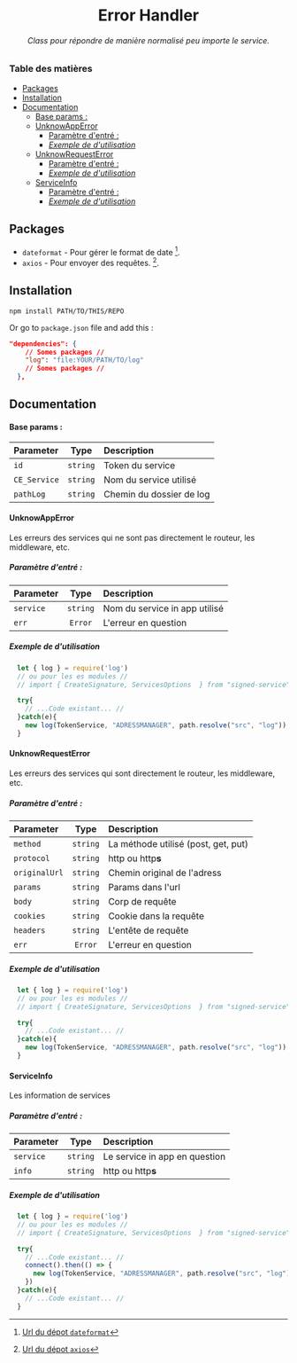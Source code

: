 <div align="center">
  <h1>Error Handler</h1>
  <h6>Class pour répondre de manière normalisé peu importe le service.</h6>
</div>

### Table des matières
- [Packages](#packages)
- [Installation](#installation)
- [Documentation](#documentation)
    - [Base params :](#base-params-)
    - [UnknowAppError](#unknowapperror)
      - [Paramètre d'entré :](#paramètre-dentré-)
      - [*Exemple de d'utilisation*](#exemple-de-dutilisation)
    - [UnknowRequestError](#unknowrequesterror)
      - [Paramètre d'entré :](#paramètre-dentré--1)
      - [*Exemple de d'utilisation*](#exemple-de-dutilisation-1)
    - [ServiceInfo](#serviceinfo)
      - [Paramètre d'entré :](#paramètre-dentré--2)
      - [*Exemple de d'utilisation*](#exemple-de-dutilisation-2)

## Packages

- `dateformat` - Pour gérer le format de date [^1].
- `axios` - Pour envoyer des requêtes. [^2].

## Installation

```shell
npm install PATH/TO/THIS/REPO
```

Or go to `package.json` file and add this :

```json
"dependencies": {
    // Somes packages //
    "log": "file:YOUR/PATH/TO/log"
    // Somes packages //
  },
```

## Documentation
#### Base params :

| Parameter | Type | Description |
| :-------- | :--: | :---------- |
| `id` | `string` | Token du service |
| `CE_Service` | `string` | Nom du service utilisé |
| `pathLog` | `string` | Chemin du dossier de log |

#### UnknowAppError
Les erreurs des services qui ne sont pas directement le routeur, les middleware, etc.

##### Paramètre d'entré :

| Parameter | Type | Description |
| :-------- | :--: | :---------- |
| `service` | `string` | Nom du service in app utilisé |
| `err` | `Error` | L'erreur en question |

##### *Exemple de d'utilisation*
```js
  let { log } = require('log')
  // ou pour les es modules //
  // import { CreateSignature, ServicesOptions  } from "signed-service" //

  try{
    // ...Code existant... //
  }catch(e){
    new log(TokenService, "ADRESSMANAGER", path.resolve("src", "log")).UnknowAppError("mongodb", e)
  }
```


#### UnknowRequestError
Les erreurs des services qui sont directement le routeur, les middleware, etc.

##### Paramètre d'entré :

| Parameter | Type | Description |
| :-------- | :--: | :---------- |
| `method` | `string` | La méthode utilisé (post, get, put) |
| `protocol` | `string` | http ou http**s** |
| `originalUrl` | `string` | Chemin original de l'adress |
| `params` | `string` | Params dans l'url |
| `body` | `string` | Corp de requête |
| `cookies` | `string` | Cookie dans la requête |
| `headers` | `string` | L'entête de requête |
| `err` | `Error` | L'erreur en question |

##### *Exemple de d'utilisation*
```js
  let { log } = require('log')
  // ou pour les es modules //
  // import { CreateSignature, ServicesOptions  } from "signed-service" //

  try{
    // ...Code existant... //
  }catch(e){
    new log(TokenService, "ADRESSMANAGER", path.resolve("src", "log")).UnknowRequestError(req.method, req.protocol, req.originalUrl, JSON.stringify(req.params), JSON.stringify(req.body), JSON.stringify(req.cookies), JSON.stringify(req.headers), e)
  }
```


#### ServiceInfo
Les information de services

##### Paramètre d'entré :

| Parameter | Type | Description |
| :-------- | :--: | :---------- |
| `service` | `string` | Le service in app en question |
| `info` | `string` | http ou http**s** |

##### *Exemple de d'utilisation*
```js
  let { log } = require('log')
  // ou pour les es modules //
  // import { CreateSignature, ServicesOptions  } from "signed-service" //

  try{
    // ...Code existant... //
    connect().then(() => {
      new log(TokenService, "ADRESSMANAGER", path.resolve("src", "log")).ServiceInfo("mongodb", "connected")
    })
  }catch(e){
    // ...Code existant... //
  }
```

[^1]: [Url du dépot `dateformat`](../dateformat/readme.md)
[^2]: [Url du dépot `axios`](https://www.npmjs.com/package/axios)